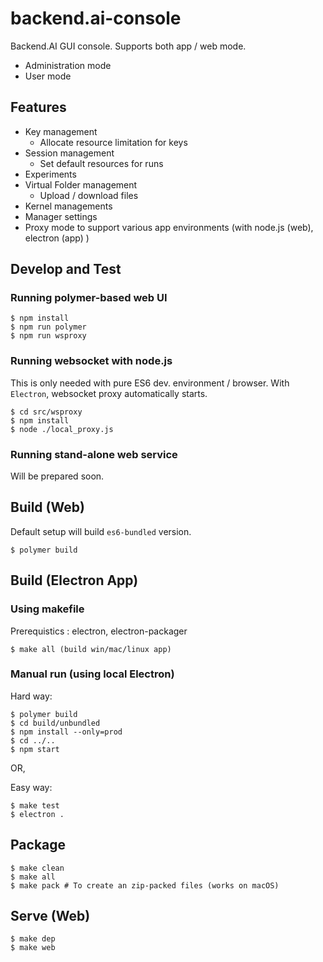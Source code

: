 # backend.ai-console

Backend.AI GUI console. Supports both app / web mode.

 * Administration mode
 * User mode

## Features
 * Key management
    * Allocate resource limitation for keys
 * Session management
    * Set default resources for runs
 * Experiments
 * Virtual Folder management
    * Upload  / download files
 * Kernel managements
 * Manager settings
 * Proxy mode to support various app environments (with node.js (web), electron (app) )

## Develop and Test

### Running polymer-based web UI

```
$ npm install
$ npm run polymer
$ npm run wsproxy
```


### Running websocket with node.js

This is only needed with pure ES6 dev. environment / browser. With `Electron`, websocket proxy automatically starts.

```
$ cd src/wsproxy
$ npm install
$ node ./local_proxy.js
```

### Running stand-alone web service

Will be prepared soon.

## Build (Web)

Default setup will build `es6-bundled` version.

```
$ polymer build
```

## Build (Electron App)

### Using makefile

Prerequistics : electron, electron-packager

```
$ make all (build win/mac/linux app)
```

### Manual run (using local Electron)

Hard way:
```
$ polymer build
$ cd build/unbundled
$ npm install --only=prod
$ cd ../..
$ npm start
```

OR,

Easy way:

```
$ make test
$ electron .
```


## Package

```
$ make clean
$ make all
$ make pack # To create an zip-packed files (works on macOS)
```

## Serve (Web)

```
$ make dep
$ make web
```
